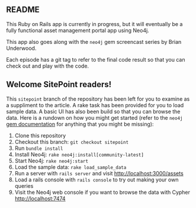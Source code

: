 ## README

This Ruby on Rails app is currently in progress, but it will eventually be a fully functional asset management portal app using Neo4j.

This app also goes along with the `neo4j` gem screencast series by Brian Underwood.

Each episode has a git tag to refer to the final code result so that you can check out and play with the code.

## Welcome SitePoint readers!

This `sitepoint` branch of the repository has been left for you to examine as a suppliment to the article.  A rake task has been provided for you to load sample data.  A basic UI has also been build so that you can browse the data.  Here is a rundown on how you might get started (refer to the `neo4j` [gem documentation](http://neo4jrb.readthedocs.org/en/latest/) for anything that you might be missing):

 1. Clone this repository
 2. Checkout this branch: `git checkout sitepoint`
 3. Run `bundle install`
 4. Install Neo4j: `rake neo4j:install[community-latest]`
 5. Start Neo4j: `rake neo4j:start`
 6. Load the sample data: `rake load_sample_data`
 7. Run a server with `rails server` and visit [http://localhost:3000/assets](http://localhost:3000/assets)
 8. Load a rails console with `rails console` to try out making your own queries
 9. Visit the Neo4j web console if you want to browse the data with Cypher [http://localhost:7474](http://localhost:7474)

